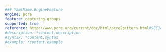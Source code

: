 ```yaml
---
### YamlMime:EngineFeature
engine: pcre
feature: capturing-groups
supported: true
reference: http://www.pcre.org/current/doc/html/pcre2pattern.html#SEC14
#description: *content.description
#syntax: *content.syntax
#example: *content.example
---
```

